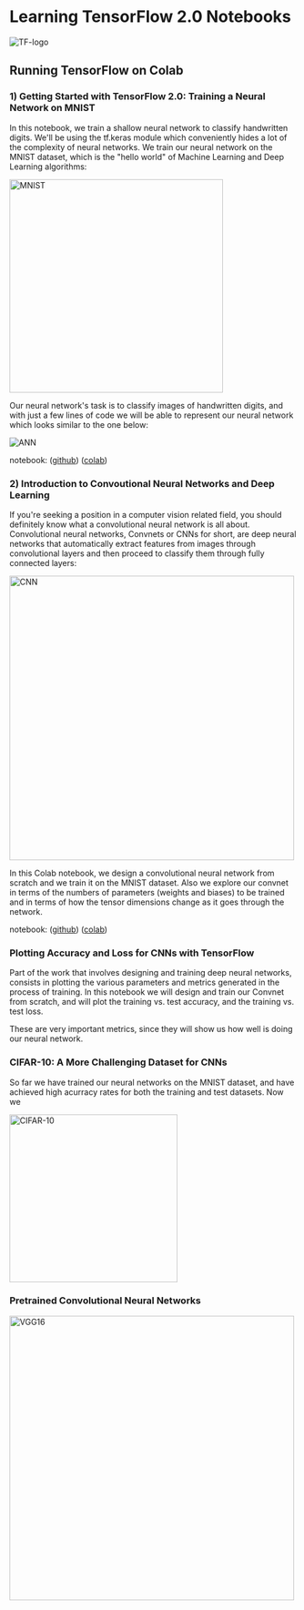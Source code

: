 Learning TensorFlow 2.0 Notebooks
=================================

<img src="https://upload.wikimedia.org/wikipedia/commons/thumb/1/11/TensorFlowLogo.svg/200px-TensorFlowLogo.svg.png"
title="TF-logo" />

## Running TensorFlow on Colab

### 1) Getting Started with TensorFlow 2.0: Training a Neural Network on MNIST

In this notebook, we train a shallow neural network to classify handwritten digits. We'll be using the tf.keras module which conveniently hides a lot of the complexity of neural networks. We train our neural network on the MNIST dataset, which is the "hello world" of Machine Learning and Deep Learning algorithms:

<img src="https://upload.wikimedia.org/wikipedia/commons/2/27/MnistExamples.png" title="MNIST" width="375" />

Our neural network's task is to classify images of handwritten digits, and with just a few lines of code we will be able to represent our neural network which looks similar to the one below:

<img src="https://upload.wikimedia.org/wikipedia/commons/thumb/e/e4/Artificial_neural_network.svg/200px-Artificial_neural_network.svg.png" title="ANN" />

notebook: ([github](https://github.com/ccarpenterg/LearningTensorFlow2.0/blob/master/01_getting_started_with_tensorflow.ipynb)) ([colab](https://colab.research.google.com/github/ccarpenterg/LearningTensorFlow2.0/blob/master/01_getting_started_with_tensorflow.ipynb))

### 2) Introduction to Convoutional Neural Networks and Deep Learning

If you're seeking a position in a computer vision related field, you should definitely know what a convolutional neural network is all about. Convolutional neural networks, Convnets or CNNs for short, are deep neural networks that automatically extract features from images through convolutional layers and then proceed to classify them through fully connected layers:

<img src="https://upload.wikimedia.org/wikipedia/commons/thumb/6/63/Typical_cnn.png/800px-Typical_cnn.png" 
title="CNN" width="500" />

In this Colab notebook, we design a convolutional neural network from scratch and we train it on the MNIST dataset. Also we explore our convnet in terms of the numbers of parameters (weights and biases) to be trained and in terms of how the tensor dimensions change as it goes through the network.

notebook: ([github](https://github.com/ccarpenterg/LearningTensorFlow2.0/blob/master/02_introduction_to_convnets_and_deep_learning.ipynb)) ([colab](https://colab.research.google.com/github/ccarpenterg/LearningTensorFlow2.0/blob/master/02_introduction_to_convnets_and_deep_learning.ipynb))

### Plotting Accuracy and Loss for CNNs with TensorFlow

Part of the work that involves designing and training deep neural networks, consists in plotting the various parameters and metrics generated in the process of training. In this notebook we will design and train our Convnet from scratch, and will plot the training vs. test accuracy, and the training vs. test loss.

These are very important metrics, since they will show us how well is doing our neural network.

### CIFAR-10: A More Challenging Dataset for CNNs

So far we have trained our neural networks on the MNIST dataset, and have achieved high acurracy rates for both the training and test datasets. Now we

<img src="https://storage.googleapis.com/kaggle-competitions/kaggle/3649/media/cifar-10.png" title="CIFAR-10" width="295" />

### Pretrained Convolutional Neural Networks

<img src="https://neurohive.io/wp-content/uploads/2018/11/vgg16.png" title="VGG16" width="500" />
